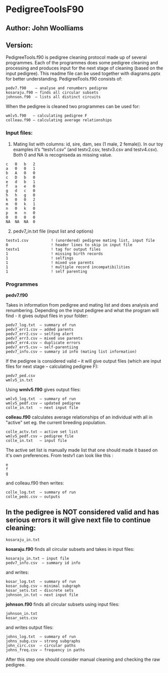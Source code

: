 # PedigreeToolsF90
## Author: John Woolliams 
## Version: 

PedigreeTools.f90 is pedigree cleaning protocol made up of several programmes. Each of the programmes does some pedigree cleaning and processing and produces input for the next stage of cleaning (based on the input pedigree). This readme file can be used together with diagrams.pptx for better understanding. PedigreeTools.f90 consists of:

    pedv7.f90    – analyse and renumbers pedigree
    kosaraju.f90 – finds all circular subsets
    johnson.f90  – lists all distinct circuits

When the pedigree is cleaned two programmes can be used for: 

    wmlv5.f90   – calculating pedigree F
    colleau.f90 – calculating average relationships

### Input files:
  1.	Mating list with columns: id, sire, dam, sex (1 male, 2 female)). 
      In our toy examples it’s “testv1.csv” (and testv2.csv, testv3.csv and testv4.csv). 
      Both 0 and NA is recogniseda as missing value.

```
c	0	b	2
a	0	0	1
b	A	0	0
c	D	b	0
e	d	b	1
f	a	e	0
g	d	c	0
h	h	g	0
k	0	0	2
m	0	k	1
n	0	k	0
p	m	n	0
0	0	0	0
NA	NA	NA	0
```
  2.	pedv7_in.txt file (input list and options)
```
testv1.csv          ! (unordered) pedigree mating list, input file
0                   ! header lines to skip in input file
testv1              ! tag for output files
1                   ! missing birth records
1                   ! selfings
1                   ! mixed use parents
1                   ! multiple record incompatibilities
1                   ! self parenting
```

### Programmes

**pedv7.f90**

Takes in information from pedigree and mating list and does analysis and renumbering.
Depending on the input pedigree and what the program will find - it gives output files in your folder:

```
pedv7_log.txt  – summary of run
pedv7_err1.csv – added parents
pedv7_err2.csv – selfing alert
pedv7_err3.csv – mixed use parents
pedv7_err4.csv – duplicate errors
pedv7_err5.csv – self-parentiing
pedv7_info.csv – summary id info (mating list information)
```

If the pedigree is considered valid – it will give output files (which are input files for next stage – calculating pedigree F):
```
pedv7_ped.csv
wmlv5_in.txt
```
   
Using **wmlv5.f90** gives output files:
```
wmlv5_log.txt  – summary of run
wmlv5_pedf.csv – updated pedigree
colle_in.txt   – next input file
```

**colleau.f90** calculates average relationships of an individual with all in "active" set eg. the current breeding population.
```
colle_actv.txt – active set list
wmlv5_pedf.csv – pedigree file
colle_in.txt   – input file
```
The active set list is manually made list that one should made it based on it's own preferences. From testv1 can look like this :

```
e
f
g
```

and colleau.f90 then writes:
```
colle_log.txt  – summary of run
colle_pedc.csv – outputs 
```


## In the pedigree is NOT considered valid and has serious errors it will give next file to continue cleaning:
```
kosaraju_in.txt
```
**kosaraju.f90** finds all circular subsets and takes in input files:
```
kosaraju_in.txt – input file
pedv7_info.csv  – summary id info
```
and writes:
```
kosar_log.txt  – summary of run
kosar_subg.csv – minimal subgraph
kosar_sets.txt – discrete sets
johnson_in.txt – next input file
```
**johnson.f90** finds all circular subsets using input files:
```
johnson_in.txt
kosar_sets.csv
```
and writes output files:
```
johns_log.txt  – summary of run
johns_subg.csv – strong subgraphs
john_circ.csv  – circular paths
johns_freq.csv – frequency in paths
```

After this step one should consider manual cleaning and checking the raw pedigree. 
